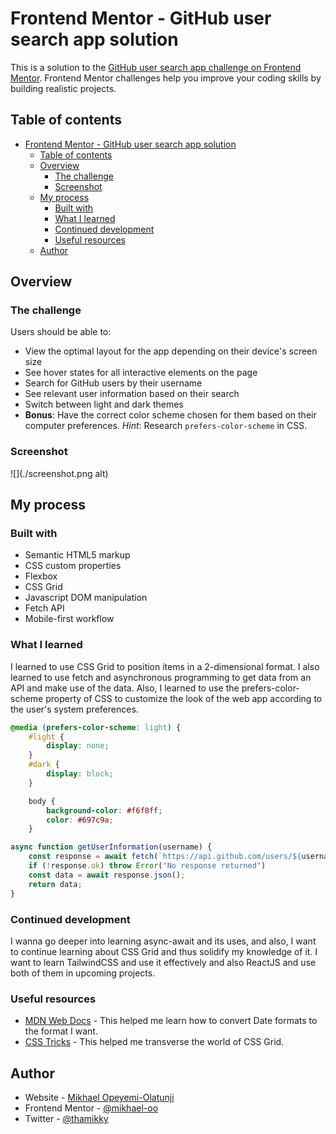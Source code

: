 # Frontend Mentor - GitHub user search app solution

This is a solution to the [GitHub user search app challenge on Frontend Mentor](https://www.frontendmentor.io/challenges/github-user-search-app-Q09YOgaH6). Frontend Mentor challenges help you improve your coding skills by building realistic projects.

## Table of contents

- [Frontend Mentor - GitHub user search app solution](#frontend-mentor---github-user-search-app-solution)
  - [Table of contents](#table-of-contents)
  - [Overview](#overview)
    - [The challenge](#the-challenge)
    - [Screenshot](#screenshot)
  - [My process](#my-process)
    - [Built with](#built-with)
    - [What I learned](#what-i-learned)
    - [Continued development](#continued-development)
    - [Useful resources](#useful-resources)
  - [Author](#author)

## Overview

### The challenge

Users should be able to:

- View the optimal layout for the app depending on their device's screen size
- See hover states for all interactive elements on the page
- Search for GitHub users by their username
- See relevant user information based on their search
- Switch between light and dark themes
- **Bonus**: Have the correct color scheme chosen for them based on their computer preferences. _Hint_: Research `prefers-color-scheme` in CSS.

### Screenshot

![](./screenshot.png alt)

## My process

### Built with

- Semantic HTML5 markup
- CSS custom properties
- Flexbox
- CSS Grid
- Javascript DOM manipulation
- Fetch API
- Mobile-first workflow

### What I learned

I learned to use CSS Grid to position items in a 2-dimensional format. I also learned to use fetch and asynchronous programming to get data from an API and make use of the data. Also, I learned to use the prefers-color-scheme property of CSS to customize the look of the web app according to the user's system preferences.

```css
@media (prefers-color-scheme: light) {
    #light {
        display: none;
    }
    #dark {
        display: block;
    }

    body {
        background-color: #f6f8ff;
        color: #697c9a;
    }
```

```js
async function getUserInformation(username) {
    const response = await fetch(`https://api.github.com/users/${username}`);
    if (!response.ok) throw Error("No response returned") 
    const data = await response.json();
    return data;
}
```

### Continued development

I wanna go deeper into learning async-await and its uses, and also, I want to continue learning about CSS Grid and thus solidify my knowledge of it. I want to learn TailwindCSS and use it effectively and also ReactJS and use both of them in upcoming projects.

### Useful resources

- [MDN Web Docs](https://developer.mozilla.org/en-US/) - This helped me learn how to convert Date formats to the format I want.
- [CSS Tricks](https://css-tricks.com/guides/) - This helped me transverse the world of CSS Grid.
  
## Author

- Website - [Mikhael Opeyemi-Olatunji](https://github.com/mikhael-oo)
- Frontend Mentor - [@mikhael-oo](https://www.frontendmentor.io/profile/mikhael-oo)
- Twitter - [@thamikky](https://www.twitter.com/thamikky)
